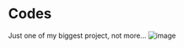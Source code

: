 # Codes
Just one of my biggest project, not more...
![image](https://user-images.githubusercontent.com/76229334/112836406-3a78db00-90a3-11eb-988a-3a57c506f09c.png)
